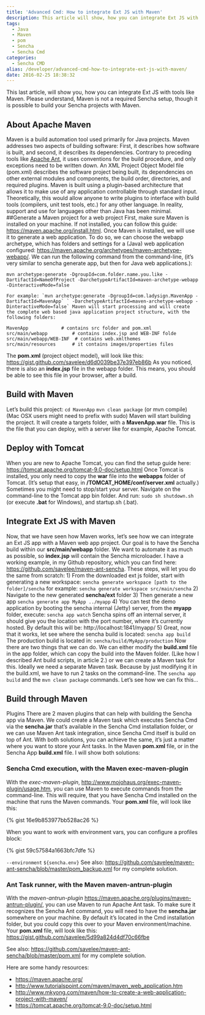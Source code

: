 ```yaml
---
title: 'Advanced Cmd: How to integrate Ext JS with Maven'
description: This article will show, how you can integrate Ext JS with tools like Maven
tags:
  - Java
  - Maven
  - pom
  - Sencha
  - Sencha Cmd
categories:
  - Sencha CMD
alias: /developer/advanced-cmd-how-to-integrate-ext-js-with-maven/ 
date: 2016-02-25 18:38:32
---
```


This last article, will show you, how you can integrate Ext JS with tools like Maven. Please understand, Maven is not a required Sencha setup, though it is possible to build your Sencha projects with Maven.

<!--more-->

## About Apache Maven

Maven is a build automation tool used primarily for Java projects. Maven addresses two aspects of building software: First, it describes how software is built, and second, it describes its dependencies. Contrary to preceding tools like <a href="https://en.wikipedia.org/wiki/Apache_Ant">Apache Ant</a>, it uses conventions for the build procedure, and only exceptions need to be written down. An XML Project Object Model file (pom.xml) describes the software project being built, its dependencies on other external modules and components, the build order, directories, and required plugins. Maven is built using a plugin-based architecture that allows it to make use of any application controllable through standard input. Theoretically, this would allow anyone to write plugins to interface with build tools (compilers, unit test tools, etc.) for any other language. In reality, support and use for languages other than Java has been minimal. ##Generate a Maven project for a web project First, make sure Maven is installed on your machine. If not installed, you can follow this guide: https://maven.apache.org/install.html. Once Maven is installed, we will use it to generate a web application. To do so, we can choose the webapp archetype, which has folders and settings for a (Java) web application configured: https://maven.apache.org/archetypes/maven-archetype-webapp/. We can run the following command from the command-line, (it’s very similar to sencha generate app, but then for Java web applications.):

```
mvn archetype:generate -DgroupId=com.folder.name.you.like -DartifactId=NameOfProject -DarchetypeArtifactId=maven-archetype-webapp -DinteractiveMode=false

For example: `mvn archetype:generate -DgroupId=com.ladysign.MavenApp -DartifactId=MavenApp` ` -DarchetypeArtifactId=maven-archetype-webapp -DinteractiveMode=false` Maven will start processing and will create the complete web based java application project structure, with the following folders:

MavenApp   			# contains src folder and pom.xml
src/main/webapp 		# contains index.jsp and WEB-INF folde
src/main/webapp/WEB-INF	 # contains web.xmlthemes
src/main/resources      # it contains images/properties files
```

The **pom.xml** (project object model), will look like this: https://gist.github.com/savelee/d6d0039be37e397eb86b As you noticed, there is also an **index.jsp** file in the webapp folder. This means, you should be able to see this file in your browser, after a build.

 ## Build with Maven 
 
 Let’s build this project: `cd MavenApp` `mvn clean package` (or mvn compile) (Mac OSX users might need to prefix with sudo) Maven will start building the project. It will create a targets folder, with a **MavenApp.war** file. This is the file that you can deploy, with a server like for example, Apache Tomcat. 
 
 ## Deploy with Tomcat 
 
 When you are new to Apache Tomcat, you can find the setup guide here: https://tomcat.apache.org/tomcat-9.0-doc/setup.html Once Tomcat is installed, you only need to copy the **war** file into the **webapps** folder of Tomcat. (It’s setup that easy, in **/TOMCAT_HOME/conf/server.xml** actually.) Sometimes you might need to stop/start your server. Navigate on the command-line to the Tomcat app bin folder. And run: `sudo sh shutdown.sh` (or execute **.bat** for Windows), and startup.sh (.bat). 
 
 ## Integrate Ext JS with Maven 
 
 Now, that we have seen how Maven works, let’s see how we can integrate an Ext JS app with a Maven web app project. Our goal is to have the Sencha build within our **src/main/webapp** folder. We want to automate it as much as possible, so **index.jsp** will contain the Sencha microloader. I have a working example, in my Github repository, which you can find here: https://github.com/savelee/maven-ant-sencha. These steps, will let you do the same from scratch: 1) From the downloaded ext js folder, start with generating a new workspace: `sencha generate workspace [path to the folder]/sencha` for example: `sencha generate workspace src/main/sencha` 2) Navigate to the new generated **sencha/ext** folder 3) Then generate a new app `sencha generate app MyApp ../myapp` 4) You can test the demo application by booting the sencha internal (Jetty) server, from the **myapp** folder, execute: `sencha app watch` Sencha spins off an internal server, it should give you the location with the port number, where it’s currently hosted. By default this will be: http://localhost:1841/myapp/ 5) Great, now that it works, let see where the sencha build is located: `sencha app build` The production build is located in: `sencha/build/MyApp/production` Now there are two things that we can do. We can either modify the **build.xml** file in the app folder, which can copy the build into the Maven folder. (Like how I described Ant build scripts, in article 2.) or we can create a Maven task for this. Ideally we need a separate Maven task. Because by just modifying it in the build.xml, we have to run 2 tasks on the command-line. The `sencha app build` and the `mvn clean package` commands. Let’s see how we can fix this...

## Build through Maven 

Plugins There are 2 maven plugins that can help with building the Sencha app via Maven. We could create a Maven task which executes Sencha Cmd via the **sencha.jar** that’s available in the Sencha Cmd installation folder, or we can use Maven Ant task integration, since Sencha Cmd itself is build on top of Ant. With both solutions, you can achieve the same, it’s just a matter where you want to store your Ant tasks. In the Maven **pom.xml** file, or in the Sencha App **build.xml** file. I will show both solutions: 

### Sencha Cmd execution, with the Maven exec-maven-plugin 

With the *exec-maven-plugin*, http://www.mojohaus.org/exec-maven-plugin/usage.htm, you can use Maven to execute commands from the command-line. This will require, that you have Sencha Cmd installed on the machine that runs the Maven commands. Your **pom.xml** file, will look like this:

{% gist 16e9b853977bb528ac26 %}

When you want to work with environment vars, you can configure a profiles block:

{% gist 59c57584a1663bfc7dfe %}

`--environment` `${sencha.env}` See also: https://github.com/savelee/maven-ant-sencha/blob/master/pom_backup.xml for my complete solution. 

### Ant Task runner, with the Maven maven-antrun-plugin 

With the *maven-antrun-plugin* https://maven.apache.org/plugins/maven-antrun-plugin/, you can use Maven to run Apache Ant task. To make sure it recognizes the Sencha Ant command, you will need to have the **sencha.jar** somewhere on your machine. By default it’s located in the Cmd installation folder, but you could copy this over to your Maven environment/machine. Your **pom.xml** file, will look like this: https://gist.github.com/savelee/5d99a824d4df70c66fbe 

See also: https://github.com/savelee/maven-ant-sencha/blob/master/pom.xml for my complete solution. 

Here are some handy resources:

* https://maven.apache.org/ 
* http://www.tutorialspoint.com/maven/maven_web_application.htm
* http://www.mkyong.com/maven/how-to-create-a-web-application-project-with-maven/
* https://tomcat.apache.org/tomcat-9.0-doc/setup.html